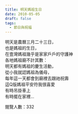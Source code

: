 ```yaml
---
title: 明天媽祖生日
date: 2010-05-05
draft: false
tags:
  - 節日與祝福
---
```

明天是農曆三月二十三日，  
也是媽祖的生日，  
在壹灣媽祖幾乎是家家戶戶的守護神  
各地媽祖廟不計其數：  
明天都有媽祖的慶生活動，  
從小我就認媽祖為儀母，  
每年這一天都會到廟裡去跟祂祝壽  
這Q版媽祖平安符我很喜愛  
有時吊掛車上  
有時擺在家裡…  


閱覽人數：332
